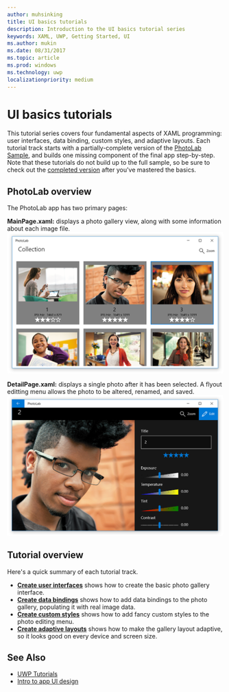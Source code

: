 ```yaml
---
author: muhsinking
title: UI basics tutorials
description: Introduction to the UI basics tutorial series
keywords: XAML, UWP, Getting Started, UI
ms.author: mukin
ms.date: 08/31/2017
ms.topic: article
ms.prod: windows
ms.technology: uwp
localizationpriority: medium
---
```


# UI basics tutorials

This tutorial series covers four fundamental aspects of XAML programming: user interfaces, data binding, custom styles, and adaptive layouts. Each tutorial track starts with a partially-complete version of the [PhotoLab Sample](https://github.com/Microsoft/Windows-appsample-photo-lab), and builds one missing component of the final app step-by-step. Note that these tutorials do not build up to the full sample, so be sure to check out the [completed version](https://github.com/Microsoft/Windows-appsample-photo-lab) after you've mastered the basics.

## PhotoLab overview
The PhotoLab app has two primary pages:

**MainPage.xaml:** displays a photo gallery view, along with some information about each image file.
![MainPage](images/xaml-basics/mainpage.png)

**DetailPage.xaml:** displays a single photo after it has been selected. A flyout editting menu allows the photo to be altered, renamed, and saved.
![DetailPage](images/xaml-basics/detailpage.png)

## Tutorial overview
Here's a quick summary of each tutorial track.

+ [**Create user interfaces**](xaml-basics-ui.md) shows how to create the basic photo gallery interface.
+ [**Create data bindings**](xaml-basics-data-binding.md) shows how to add data bindings to the photo gallery, populating it with real image data.
+ [**Create custom styles**](xaml-basics-style.md) shows how to add fancy custom styles to the photo editing menu.
+ [**Create adaptive layouts**](xaml-basics-adaptive-layout.md) shows how to make the gallery layout adaptive, so it looks good on every device and screen size.

## See Also

* [UWP Tutorials](create-uwp-apps.md)
* [Intro to app UI design](../design/basics/design-and-ui-intro.md)
